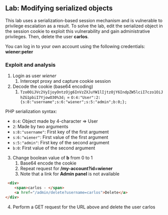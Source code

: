 ## Lab: Modifying serialized objects

This lab uses a serialization-based session mechanism and is vulnerable to privilege escalation as a result. To solve the lab, edit the serialized object in the session cookie to exploit this vulnerability and gain administrative privileges. Then, delete the user **carlos**.

You can log in to your own account using the following credentials: **wiener:peter**

### Exploit and analysis

1. Login as user _wiener_
    1. Intercept proxy and capture cookie session
2. Decode the cookie (base64 encoding)
    1. `Tzo0OiJVc2VyIjoyOntzOjg6InVzZXJuYW1lIjtzOjY6IndpZW5lciI7czo1OiJhZG1pbiI7YjowO30%3d;` = `O:4:"User":2:{s:8:"username";s:6:"wiener";s:5:"admin";b:0;};`  

PHP serialization syntax:

- `O:4`: Object made by 4-character => User
- `2`: Made by two arguments
- `s:8:"username"`: First key of the first argument
- `s:6:"wiener"`: First value of the first argument
- `s:5:"admin"`: First key of the second argument
- `b:0`: First value of the second argument

3. Change boolean value of **b** from 0 to 1
    1. Base64 encode the cookie
    2. Repeat request for **/my-account?id=wiener**
    3. Note that a link for **Admin panel** is not available

```html
 <div>
    <span>carlos - </span>
    <a href="/admin/delete?username=carlos">Delete</a>
</div>
```

4. Perform a GET request for the URL above and delete the user carlos